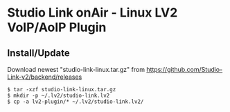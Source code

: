 # Studio Link onAir - Linux LV2 VoIP/AoIP Plugin

## Install/Update

Download newest "studio-link-linux.tar.gz" from https://github.com/Studio-Link-v2/backend/releases

```
$ tar -xzf studio-link-linux.tar.gz
$ mkdir -p ~/.lv2/studio-link.lv2
$ cp -a lv2-plugin/* ~/.lv2/studio-link.lv2/
```
